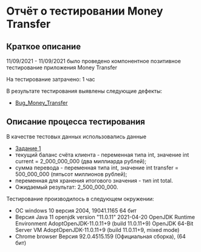# Отчёт о тестировании Money Transfer

## Краткое описание

11/09/2021 - 11/09/2021 было проведено компонентное позитивное тестирование приложения Money Transfer

На тестирование затрачено: 1 час

В результате тестирования выявлены следующие дефекты:
* [Bug_Money_Transfer](https://github.com/ArtemiiShimanovich/Java-1/issues/1)


## Описание процесса тестирования

В качестве тестовых данных использовались данные 
* [Задание 1](https://github.com/netology-code/javaqa-homeworks/blob/master/intro/MERGED.md#%D0%BB%D0%B5%D0%B3%D0%B5%D0%BD%D0%B4%D0%B0)
* текущий баланс счёта клиента - переменная типа int, значение int current = 2_000_000_000 (два миллиарда рублей);
* сумма перевода - переменная типа int, значение int transfer = 500_000_000 (пятьсот миллионов рублей);
* переменная для хранения итогового значения - тип int total.
* Ожидаемый результат: 2_500_000_000.

Тестирование производилось в следующем окружении:
* ОС windows 10 версия 2004, 19041.1165 64 бит
* Версия Java 11
    openjdk version "11.0.11" 2021-04-20
    OpenJDK Runtime Environment AdoptOpenJDK-11.0.11+9 (build 11.0.11+9)
    OpenJDK 64-Bit Server VM AdoptOpenJDK-11.0.11+9 (build 11.0.11+9, mixed mode)
* Chrome browser Версия 92.0.4515.159 (Официальная сборка), (64 бит)